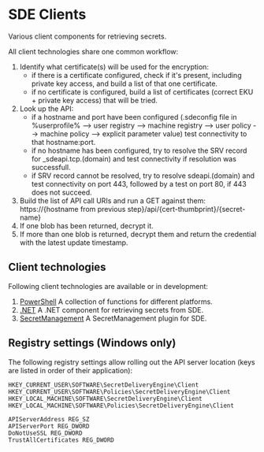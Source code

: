 # SDE Clients

Various client components for retrieving secrets.

All client technologies share one common workflow:

1. Identify what certificate(s) will be used for the encryption:
    - if there is a certificate configured, check if it's present, including private key access, and build a list of that one certificate.
    - if no certificate is configured, build a list of certificates (correct EKU + private key access) that will be tried.
2. Look up the API:
    - if a hostname and port have been configured (.sdeconfig file in %userprofile% --> user registry --> machine registry --> user policy --> machine policy --> explicit parameter value) test connectivity to that hostname:port.
    - if no hostname has been configured, try to resolve the SRV record for _sdeapi.tcp.(domain) and test connectivity if resolution was successfull.
    - if SRV record cannot be resolved, try to resolve sdeapi.(domain) and test connectivity on port 443, followed by a test on port 80, if 443 does not succeed.
3. Build the list of API call URIs and run a GET against them:      
https://{hostname from previous step}/api/{cert-thumbprint}/{secret-name}
4. If one blob has been returned, decrypt it.
5. If more than one blob is returned, decrypt them and return the credential with the latest update timestamp.


## Client technologies
Following client technologies are available or in development:

1. [PowerShell](/powershell/readme.md) A collection of functions for different platforms.
2. [.NET](/dotnet/readme.md) A .NET component for retrieving secrets from SDE.
3. [SecretManagement](/secret-management/readme.md) A SecretManagement plugin for SDE.

## Registry settings (Windows only)
The following registry settings allow rolling out the API server location (keys are listed in order of their application):

```
HKEY_CURRENT_USER\SOFTWARE\SecretDeliveryEngine\Client
HKEY_CURRENT_USER\SOFTWARE\Policies\SecretDeliveryEngine\Client
HKEY_LOCAL_MACHINE\SOFTWARE\SecretDeliveryEngine\Client
HKEY_LOCAL_MACHINE\SOFTWARE\Policies\SecretDeliveryEngine\Client

APIServerAddress REG_SZ
APIServerPort REG_DWORD
DoNotUseSSL REG_DWORD
TrustAllCertificates REG_DWORD
```
